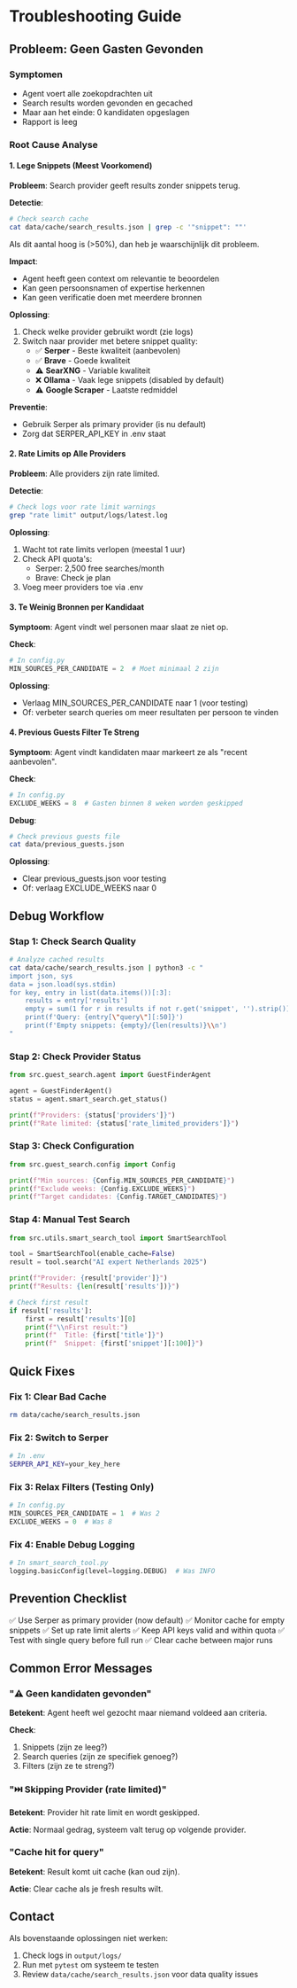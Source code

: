 # Troubleshooting Guide

## Probleem: Geen Gasten Gevonden

### Symptomen
- Agent voert alle zoekopdrachten uit
- Search results worden gevonden en gecached
- Maar aan het einde: 0 kandidaten opgeslagen
- Rapport is leeg

### Root Cause Analyse

#### 1. Lege Snippets (Meest Voorkomend)

**Probleem**: Search provider geeft results zonder snippets terug.

**Detectie**:
```bash
# Check search cache
cat data/cache/search_results.json | grep -c '"snippet": ""'
```

Als dit aantal hoog is (>50%), dan heb je waarschijnlijk dit probleem.

**Impact**:
- Agent heeft geen context om relevantie te beoordelen
- Kan geen persoonsnamen of expertise herkennen
- Kan geen verificatie doen met meerdere bronnen

**Oplossing**:
1. Check welke provider gebruikt wordt (zie logs)
2. Switch naar provider met betere snippet quality:
   - ✅ **Serper** - Beste kwaliteit (aanbevolen)
   - ✅ **Brave** - Goede kwaliteit
   - ⚠️ **SearXNG** - Variable kwaliteit
   - ❌ **Ollama** - Vaak lege snippets (disabled by default)
   - ⚠️ **Google Scraper** - Laatste redmiddel

**Preventie**:
- Gebruik Serper als primary provider (is nu default)
- Zorg dat SERPER_API_KEY in .env staat

#### 2. Rate Limits op Alle Providers

**Probleem**: Alle providers zijn rate limited.

**Detectie**:
```bash
# Check logs voor rate limit warnings
grep "rate limit" output/logs/latest.log
```

**Oplossing**:
1. Wacht tot rate limits verlopen (meestal 1 uur)
2. Check API quota's:
   - Serper: 2,500 free searches/month
   - Brave: Check je plan
3. Voeg meer providers toe via .env

#### 3. Te Weinig Bronnen per Kandidaat

**Symptoom**: Agent vindt wel personen maar slaat ze niet op.

**Check**:
```python
# In config.py
MIN_SOURCES_PER_CANDIDATE = 2  # Moet minimaal 2 zijn
```

**Oplossing**:
- Verlaag MIN_SOURCES_PER_CANDIDATE naar 1 (voor testing)
- Of: verbeter search queries om meer resultaten per persoon te vinden

#### 4. Previous Guests Filter Te Streng

**Symptoom**: Agent vindt kandidaten maar markeert ze als "recent aanbevolen".

**Check**:
```python
# In config.py
EXCLUDE_WEEKS = 8  # Gasten binnen 8 weken worden geskipped
```

**Debug**:
```bash
# Check previous guests file
cat data/previous_guests.json
```

**Oplossing**:
- Clear previous_guests.json voor testing
- Of: verlaag EXCLUDE_WEEKS naar 0

## Debug Workflow

### Stap 1: Check Search Quality

```bash
# Analyze cached results
cat data/cache/search_results.json | python3 -c "
import json, sys
data = json.load(sys.stdin)
for key, entry in list(data.items())[:3]:
    results = entry['results']
    empty = sum(1 for r in results if not r.get('snippet', '').strip())
    print(f'Query: {entry[\"query\"][:50]}')
    print(f'Empty snippets: {empty}/{len(results)}\\n')
"
```

### Stap 2: Check Provider Status

```python
from src.guest_search.agent import GuestFinderAgent

agent = GuestFinderAgent()
status = agent.smart_search.get_status()

print(f"Providers: {status['providers']}")
print(f"Rate limited: {status['rate_limited_providers']}")
```

### Stap 3: Check Configuration

```python
from src.guest_search.config import Config

print(f"Min sources: {Config.MIN_SOURCES_PER_CANDIDATE}")
print(f"Exclude weeks: {Config.EXCLUDE_WEEKS}")
print(f"Target candidates: {Config.TARGET_CANDIDATES}")
```

### Stap 4: Manual Test Search

```python
from src.utils.smart_search_tool import SmartSearchTool

tool = SmartSearchTool(enable_cache=False)
result = tool.search("AI expert Netherlands 2025")

print(f"Provider: {result['provider']}")
print(f"Results: {len(result['results'])}")

# Check first result
if result['results']:
    first = result['results'][0]
    print(f"\\nFirst result:")
    print(f"  Title: {first['title']}")
    print(f"  Snippet: {first['snippet'][:100]}")
```

## Quick Fixes

### Fix 1: Clear Bad Cache

```bash
rm data/cache/search_results.json
```

### Fix 2: Switch to Serper

```bash
# In .env
SERPER_API_KEY=your_key_here
```

### Fix 3: Relax Filters (Testing Only)

```python
# In config.py
MIN_SOURCES_PER_CANDIDATE = 1  # Was 2
EXCLUDE_WEEKS = 0  # Was 8
```

### Fix 4: Enable Debug Logging

```python
# In smart_search_tool.py
logging.basicConfig(level=logging.DEBUG)  # Was INFO
```

## Prevention Checklist

✅ Use Serper as primary provider (now default)
✅ Monitor cache for empty snippets
✅ Set up rate limit alerts
✅ Keep API keys valid and within quota
✅ Test with single query before full run
✅ Clear cache between major runs

## Common Error Messages

### "⚠️ Geen kandidaten gevonden"

**Betekent**: Agent heeft wel gezocht maar niemand voldeed aan criteria.

**Check**:
1. Snippets (zijn ze leeg?)
2. Search queries (zijn ze specifiek genoeg?)
3. Filters (zijn ze te streng?)

### "⏭️ Skipping Provider (rate limited)"

**Betekent**: Provider hit rate limit en wordt geskipped.

**Actie**: Normaal gedrag, systeem valt terug op volgende provider.

### "Cache hit for query"

**Betekent**: Result komt uit cache (kan oud zijn).

**Actie**: Clear cache als je fresh results wilt.

## Contact

Als bovenstaande oplossingen niet werken:
1. Check logs in `output/logs/`
2. Run met `pytest` om systeem te testen
3. Review `data/cache/search_results.json` voor data quality issues
